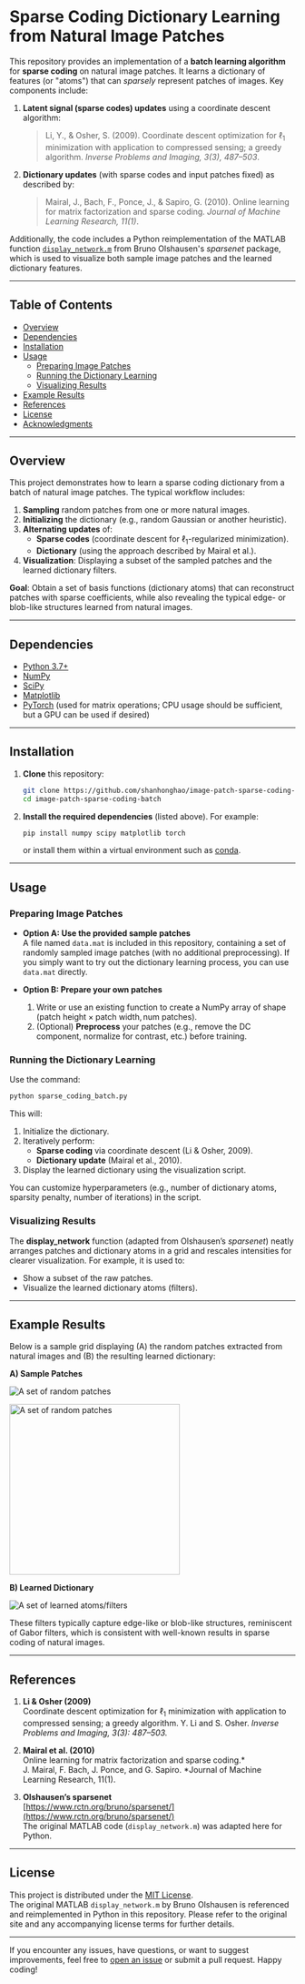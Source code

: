 # Sparse Coding Dictionary Learning from Natural Image Patches

This repository provides an implementation of a **batch learning algorithm** for **sparse coding** on natural image patches. It learns a dictionary of features (or "atoms") that can *sparsely* represent patches of images. Key components include:

1. **Latent signal (sparse codes) updates** using a coordinate descent algorithm:
   > Li, Y., & Osher, S. (2009). Coordinate descent optimization for $\ell_1$ minimization with application to compressed sensing; a greedy algorithm. *Inverse Problems and Imaging, 3(3), 487–503*.

2. **Dictionary updates** (with sparse codes and input patches fixed) as described by:
   > Mairal, J., Bach, F., Ponce, J., & Sapiro, G. (2010). Online learning for matrix factorization and sparse coding. *Journal of Machine Learning Research, 11(1)*.

Additionally, the code includes a Python reimplementation of the MATLAB function [`display_network.m`](https://www.rctn.org/bruno/sparsenet/) from Bruno Olshausen's *sparsenet* package, which is used to visualize both sample image patches and the learned dictionary features.

---

## Table of Contents

- [Overview](#overview)
- [Dependencies](#dependencies)
- [Installation](#installation)
- [Usage](#usage)
  - [Preparing Image Patches](#preparing-image-patches)
  - [Running the Dictionary Learning](#running-the-dictionary-learning)
  - [Visualizing Results](#visualizing-results)
- [Example Results](#example-results)
- [References](#references)
- [License](#license)
- [Acknowledgments](#acknowledgments) <!-- Optional if you plan to add acknowledgments -->

---

## Overview

This project demonstrates how to learn a sparse coding dictionary from a batch of natural image patches. The typical workflow includes:

1. **Sampling** random patches from one or more natural images.
2. **Initializing** the dictionary (e.g., random Gaussian or another heuristic).
3. **Alternating updates** of:
   - **Sparse codes** (coordinate descent for $\ell_1$-regularized minimization).
   - **Dictionary** (using the approach described by Mairal et al.).
4. **Visualization**: Displaying a subset of the sampled patches and the learned dictionary filters.

**Goal**: Obtain a set of basis functions (dictionary atoms) that can reconstruct patches with sparse coefficients, while also revealing the typical edge- or blob-like structures learned from natural images.

---

## Dependencies

- [Python 3.7+](https://www.python.org/)
- [NumPy](https://numpy.org/)
- [SciPy](https://scipy.org/)
- [Matplotlib](https://matplotlib.org/)
- [PyTorch](https://pytorch.org/) (used for matrix operations; CPU usage should be sufficient, but a GPU can be used if desired)

---

## Installation

1. **Clone** this repository:
   ```bash
   git clone https://github.com/shanhonghao/image-patch-sparse-coding-batch.git
   cd image-patch-sparse-coding-batch
   ```
2. **Install the required dependencies** (listed above). For example:
   ```bash
   pip install numpy scipy matplotlib torch
   ```
   or install them within a virtual environment such as [conda](https://docs.conda.io/en/latest/).

---

## Usage

### Preparing Image Patches

- **Option A: Use the provided sample patches**  
  A file named `data.mat` is included in this repository, containing a set of randomly sampled image patches (with no additional preprocessing). If you simply want to try out the dictionary learning process, you can use `data.mat` directly.

- **Option B: Prepare your own patches**  
  1. Write or use an existing function to create a NumPy array of shape $(\text{patch height} \times \text{patch width}, \text{num patches})$.  
  2. (Optional) **Preprocess** your patches (e.g., remove the DC component, normalize for contrast, etc.) before training.

### Running the Dictionary Learning

Use the command:
```bash
python sparse_coding_batch.py
```
This will:
1. Initialize the dictionary.
2. Iteratively perform:
   - **Sparse coding** via coordinate descent (Li & Osher, 2009).
   - **Dictionary update** (Mairal et al., 2010).
3. Display the learned dictionary using the visualization script.

You can customize hyperparameters (e.g., number of dictionary atoms, sparsity penalty, number of iterations) in the script. 

### Visualizing Results

The **display_network** function (adapted from Olshausen’s *sparsenet*) neatly arranges patches and dictionary atoms in a grid and rescales intensities for clearer visualization. For example, it is used to:

- Show a subset of the raw patches.
- Visualize the learned dictionary atoms (filters).

---

## Example Results

Below is a sample grid displaying (A) the random patches extracted from natural images and (B) the resulting learned dictionary:

**A) Sample Patches**

![A set of random patches](patch_samples.jpeg)

<img src="patch_samples.jpeg" alt="A set of random patches" width="300" />

**B) Learned Dictionary**

![A set of learned atoms/filters](learned_features.jpeg)

These filters typically capture edge-like or blob-like structures, reminiscent of Gabor filters, which is consistent with well-known results in sparse coding of natural images.

---

## References

1. **Li & Osher (2009)**  
   Coordinate descent optimization for $\ell_1$ minimization with application to compressed sensing; a greedy algorithm.
   Y. Li and S. Osher. *Inverse Problems and Imaging, 3(3): 487–503.*

2. **Mairal et al. (2010)**  
   Online learning for matrix factorization and sparse coding.*  
   J. Mairal, F. Bach, J. Ponce, and G. Sapiro. *Journal of Machine Learning Research, 11(1).

3. **Olshausen’s sparsenet**  
   [https://www.rctn.org/bruno/sparsenet/](https://www.rctn.org/bruno/sparsenet/)  
   The original MATLAB code (`display_network.m`) was adapted here for Python.

---

## License

This project is distributed under the [MIT License](LICENSE).  
The original MATLAB `display_network.m` by Bruno Olshausen is referenced and reimplemented in Python in this repository. Please refer to the original site and any accompanying license terms for further details.

---

If you encounter any issues, have questions, or want to suggest improvements, feel free to [open an issue](../../issues) or submit a pull request. Happy coding!